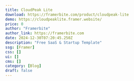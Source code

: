 ```yaml
---
title: CloudPeak Lite
download: https://framerbite.com/product/cloudpeak-lite
demo: https://cloudpeaklite.framer.website/
price: 0
author: "Framerbite"
author_link: https://framerbite.com
date: 2024-12-30T07:20:45.250Z
description: "Free SaaS & Startup Template"
ssg: [Framer]
css: []
ui: []
cms: []
category: [Blog]
draft: false
---
```

